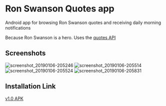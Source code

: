 # Ron Swanson Quotes app
Android app for browsing Ron Swanson quotes and receiving daily morning notifications

Because Ron Swanson is a hero. Uses the [quotes API](https://github.com/jamesseanwright/ron-swanson-quotes)

## Screenshots

![screenshot_20190106-205246](https://user-images.githubusercontent.com/5292022/50741697-b10d3200-1226-11e9-8b27-a8f7fed76f7b.png)
![screenshot_20190106-205514](https://user-images.githubusercontent.com/5292022/50741699-b4a0b900-1226-11e9-97e3-9f84ccce4aad.png)
![screenshot_20190106-205524](https://user-images.githubusercontent.com/5292022/50741700-b66a7c80-1226-11e9-90ff-8c7d25accadc.png)
![screenshot_20190106-205831](https://user-images.githubusercontent.com/5292022/50741701-b79ba980-1226-11e9-8af5-94e872c2142b.png)

## Installation Link

[v1.0 APK](https://drive.google.com/open?id=1junLAJuVliWoP5BtryIgnF9AqKFAK7Rx)
